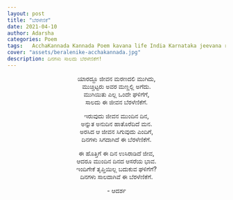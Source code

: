 ```yaml
---
layout: post
title: "ಬೆರಳೆಣಿಕೆ"
date: 2021-04-10
author: Adarsha
categories: Poem
tags:	AcchaKannada Kannada Poem kavana life India Karnataka jeevana relationship friendship death truth
cover: "assets/beralenike-acchakannada.jpg"
description: ದಿನಗಳು ಸಾಲದು ಬೆರಳೆಣಿಕೆಗೆ!
---
```


<p align ="center"> ಯಾರದ್ದೂ ಜೀವನ ಮರಣದಲಿ ಮುಗಿದು, <br>
ಮುಚ್ಚಿಟ್ಟರು ಅವರ ಮಣ್ಣಲ್ಲಿ ಅಗೆದು. <br>
ಮುಗಿಯಿತು ಎಲ್ಲ ಒಂದೇ ಘಳಿಗೆಗೆ, <br>
ಸಾಲದು ಈ ಜೀವನ ಬೆರಳೆಣಿಕೆಗೆ. </p>
 
<p align ="center"> ಇರುವುದು ಜೀವನ ಮುಂದಿನ ದಿನ, <br>
ಅನ್ನುತ ಅನುದಿನ ಹಾತೊರೆದಿದೆ ಮನ. <br>
ಅರಸಿದ ಆ ಜೀವನ ಸಿಗುವುದು ಎಂದಿಗೆ, <br>
ದಿನಗಳು ಸಿಗದಾಗಿದೆ ಈ ಬೆರಳೆಣಿಕೆಗೆ. </p>

<p align ="center"> ಈ ಹೊತ್ತಿಗೆ ಈ ದಿನ ಉಸಿರಾಡಿದೆ ಜೀವ, <br>
ಆದರೂ ಮುಂದಿನ ದಿನದ ಆಸರೆಯ ಭಾವ. <br>
ಇಂದಿಗೇಕೆ ತೃಪ್ತಿಯಿಲ್ಲ ಬದುಕುವ ಘಳಿಗೆಗೆ? <br>
ದಿನಗಳು ಸಾಲದಾಗಿವೆ ಈ ಬೆರಳೆಣಿಕೆಗೆ. </p>

<p align ="center"> - ಆದರ್ಶ</p>
